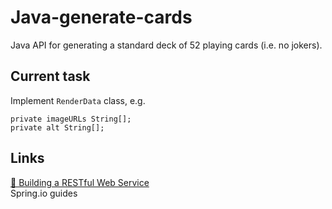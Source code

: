 # Java-generate-cards

Java API for generating a standard deck of 52 playing cards (i.e. no jokers).

## Current task

Implement `RenderData` class, e.g.

```
private imageURLs String[];
private alt String[];
```

## Links

[📝 Building a RESTful Web Service](https://spring.io/guides/gs/rest-service/#scratch)  
Spring.io guides
